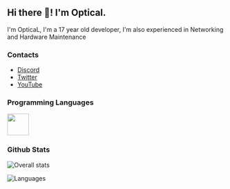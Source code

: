 ## Hi there 👋! I'm Optical.
I'm OpticaL, I'm a 17 year old developer, I'm also experienced in Networking and Hardware Maintenance

### Contacts
- [Discord](https://discord.gg/RqacVKP83N)
- [Twitter](https://twitter.com/opticalpvpx)
- [YouTube](https://www.youtube.com/channel/UCH4Tj7S26r43FotOCY-L3fA)

### Programming Languages
<img src="https://avatars1.githubusercontent.com/u/25158?s=200&v=4" width="50px" height="50px"> 

### Github Stats
![Overall stats](https://github-readme-stats.vercel.app/api?username=opticalPvPX&theme=dark&show_icons=true&count_private=true)

![Languages](https://github-readme-stats.vercel.app/api/top-langs/?username=opticalPvPX&theme=tokyonight&count_private=true)
